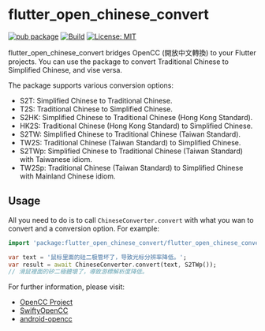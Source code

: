 # flutter_open_chinese_convert

[![pub package](https://img.shields.io/pub/v/flutter_open_chinese_convert.svg)](https://pub.dev/packages/flutter_open_chinese_convert)
[![Build](https://github.com/zonble/flutter_open_chinese_convert/actions/workflows/ci.yml/badge.svg)](https://github.com/zonble/flutter_open_chinese_convert/actions/workflows/ci.yml)
[![License: MIT](https://img.shields.io/badge/License-MIT-yellow.svg)](https://github.com/zonble/flutter_open_chinese_convert/blob/main/LICENSE)

flutter_open_chinese_convert bridges OpenCC (開放中文轉換) to your Flutter
projects. You can use the package to convert Traditional Chinese to Simplified
Chinese, and vise versa.

The package supports various conversion options:

- S2T: Simplified Chinese to Traditional Chinese.
- T2S: Traditional Chinese to Simplified Chinese.
- S2HK: Simplified Chinese to Traditional Chinese (Hong Kong Standard).
- HK2S: Traditional Chinese (Hong Kong Standard) to Simplified Chinese.
- S2TW: Simplified Chinese to Traditional Chinese (Taiwan Standard).
- TW2S: Traditional Chinese (Taiwan Standard) to Simplified Chinese.
- S2TWp: Simplified Chinese to Traditional Chinese (Taiwan Standard) with Taiwanese idiom.
- TW2Sp: Traditional Chinese (Taiwan Standard) to Simplified Chinese with Mainland Chinese idiom.

## Usage

All you need to do is to call `ChineseConverter.convert` with what you wan to
convert and a conversion option. For example:

```dart
import 'package:flutter_open_chinese_convert/flutter_open_chinese_convert.dart';

var text = '鼠标里面的硅二极管坏了，导致光标分辨率降低。';
var result = await ChineseConverter.convert(text, S2TWp());
// 滑鼠裡面的矽二極體壞了，導致游標解析度降低。
```

For further information, please visit:

- [OpenCC Project](https://github.com/BYVoid/OpenCC)
- [SwiftyOpenCC](https://github.com/ddddxxx/SwiftyOpenCC)
- [android-opencc](https://github.com/qichuan/android-opencc)
